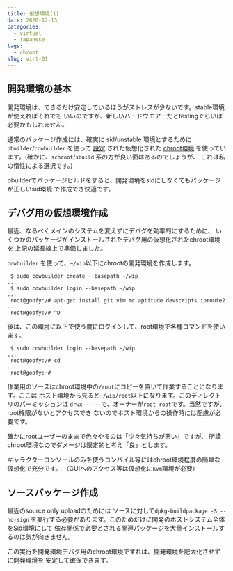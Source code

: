 ```yaml
---
title: 仮想環境(1)
date: 2020-12-13
categories:
  - virtual
  - japanese
tags:
  - chroot
slug: virt-01
---
```


## 開発環境の基本

開発環境は、できるだけ安定しているほうがストレスが少ないです。stable環境が使えればそれでも
いいのですが、新しいハードウエアーだとtestingぐらいは必要かもしれません。

通常のパッケージ作成には、確実に sid/unstable 環境とするために
`pbuilder`/`cowbuilder` を使って
[設定](https://www.debian.org/doc/manuals/debmake-doc/ch03.en.html#pbuilder-setup)
された仮想化された
[chroot環境](https://www.debian.org/doc/manuals/debmake-doc/ch07.en.html#chroot)
を使っています。(確かに、`schroot`/`sbuild` 系の方が良い面はあるのでしょうが、
これは私の惰性による選択です。)

pbuilderでパッケージビルドをすると、開発環境をsidにしなくてもパッケージが正しいsid環境
で作成でき快適です。

## デバグ用の仮想環境作成

最近、なるべくメインのシステムを変えずにデバグを効率的にするために、
いくつかのパッケージがインストールされたデバグ用の仮想化されたchroot環境を
上記の延長線上で準備しました。

`cowbuilder` を使って、`~/wip`以下にchrootの開発環境を作成します。

```
 $ sudo cowbuilder create --basepath ~/wip
...
 $ sudo cowbuilder login --basepath ~/wip
...
 root@goofy:/# apt-get install git vim mc aptitude devscripts iproute2
...
 root@goofy:/# ^D
```

後は、この環境に以下で使う度にログインして、root環境で各種コマンドを使います。


```
 $ sudo cowbuilder login --basepath ~/wip
...
 root@goofy:/# cd
...
 root@goofy:~#
```

作業用のソースはchroot環境中の`/root`にコピーを置いて作業することになります。ここは
ホスト環境から見ると`~/wip/root`以下になります。このディレクトリのパーミッションは
`drwx------`で、オーナーが`root root`です。当然ですが、root権限がないとアクセスでき
ないのでホスト環境からの操作時には配慮が必要です。

確かにrootユーザーのままで色々やるのは「少々気持ちが悪い」ですが、
所詮chroot環境なのでダメージは限定的と考え「良」とします。

キャラクターコンソールのみを使うコンパイル等にはchroot環境程度の簡単な仮想化で充分です。
（GUIへのアクセス等は仮想化に`kvm`環境が必要）

## ソースパッケージ作成

最近のsource only uploadのためには ソースに対して`dpkg-buildpackage -S --no-sign`
を実行する必要があります。このためだけに開発のホストシステム全体をSid環境にして
依存関係で必要とされる関連パッケージを大量インストールするのは気が向きません。

この実行を開発環境デバグ用のchroot環境ですれば、開発環境を肥大化させずに開発環境を
安定して確保できます。

<!-- vim: sw=2 sts=2 et se ai tw=79: -->
